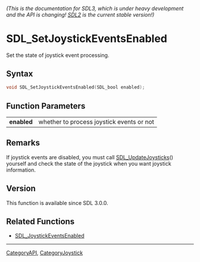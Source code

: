 ###### (This is the documentation for SDL3, which is under heavy development and the API is changing! [SDL2](https://wiki.libsdl.org/SDL2/) is the current stable version!)
# SDL_SetJoystickEventsEnabled

Set the state of joystick event processing.

## Syntax

```c
void SDL_SetJoystickEventsEnabled(SDL_bool enabled);

```

## Function Parameters

|                 |                                           |
| --------------- | ----------------------------------------- |
| **enabled**     | whether to process joystick events or not |

## Remarks

If joystick events are disabled, you must call
[SDL_UpdateJoysticks](SDL_UpdateJoysticks)() yourself and check the state
of the joystick when you want joystick information.

## Version

This function is available since SDL 3.0.0.

## Related Functions

* [SDL_JoystickEventsEnabled](SDL_JoystickEventsEnabled)

----
[CategoryAPI](CategoryAPI), [CategoryJoystick](CategoryJoystick)


